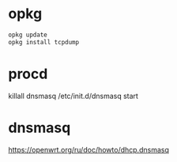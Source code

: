 # opkg
```sh
opkg update
opkg install tcpdump
```
# procd
killall dnsmasq
/etc/init.d/dnsmasq start
# dnsmasq
https://openwrt.org/ru/doc/howto/dhcp.dnsmasq
